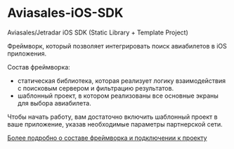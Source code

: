 Aviasales-iOS-SDK
=================

Aviasales/Jetradar iOS SDK (Static Library + Template Project)

Фреймворк, который позволяет интегрировать поиск авиабилетов в iOS приложения.

Состав фреймворка:
* статическая библиотека, которая реализует логику взаимодействия с поисковым сервером и фильтрацию результатов.
* шаблонный проект, в котором реализованы все основные экраны для выбора авиабилета.
 
Чтобы начать работу, вам достаточно включить шаблонный проект в ваше приложение, указав необходимые параметры партнерской сети.

[Более подробно о составе фреймворка и подключении к проекту](https://github.com/KosyanMedia/Aviasales-iOS-SDK/wiki)

